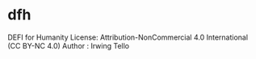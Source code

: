 # dfh
DEFI for Humanity
License: Attribution-NonCommercial 4.0 International (CC BY-NC 4.0)
Author : Irwing Tello
